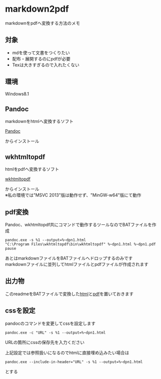 # markdown2pdf

markdownをpdfへ変換する方法のメモ

## 対象
+ mdを使って文書をつくりたい
+ 配布・展開するのにpdfが必要
+ Texは大きすぎるので入れたくない

## 環境

Windows8.1

## Pandoc

markdownをhtmlへ変換するソフト  

[Pandoc](http://pandoc.org/)

からインストール

## wkhtmltopdf

htmlをpdfへ変換するソフト  

[wkhtmltopdf](http://wkhtmltopdf.org/)

からインストール  
※私の環境では"MSVC 2013"版は動作せず、"MinGW-w64"版にて動作  

## pdf変換

Pandoc、wkhtmltopdf共にコマンドで動作するツールなのでBATファイルを作成

```
pandoc.exe -s %1 --output=%~dpn1.html
"C:\Program Files\wkhtmltopdf\bin\wkhtmltopdf" %~dpn1.html %~dpn1.pdf
pause
```
あとはmarkdownファイルをBATファイルへドロップするのみです  
markdownファイルに並列してhtmlファイルとpdfファイルが作成されます  

## 出力物

このreadmeをBATファイルで変換した[html](README.html)と[pdf](README.pdf)を置いておきます

## cssを設定

pandocのコマンドを変更してcssを設定します  

```
pandoc.exe -c "URL" -s %1 --output=%~dpn1.html
```

URLの箇所にcssの保存先を入力ください  

上記設定では参照扱いになるのでhtmlに直接埋め込みたい場合は  

```
pandoc.exe --include-in-header="URL" -s %1 --output=%~dpn1.html
```

とする  
